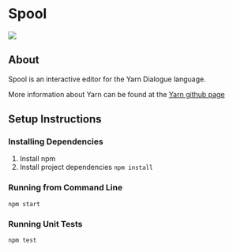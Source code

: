 # Spool
![](https://api.travis-ci.org/ild-games/Spool.svg?branch=develop)

## About

Spool is an interactive editor for the Yarn Dialogue language.

More information about Yarn can be found at the [Yarn github page](https://github.com/InfiniteAmmoInc/Yarn)


## Setup Instructions

### Installing Dependencies

1. Install npm
2. Install project dependencies `npm install`

### Running from Command Line

`npm start`

### Running Unit Tests

`npm test`
